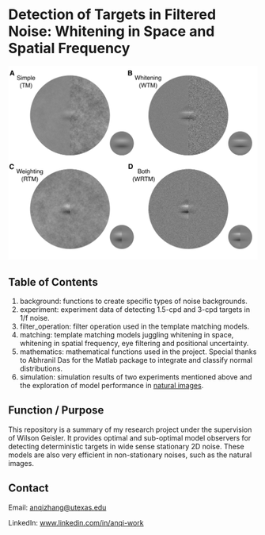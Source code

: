 # Detection of Targets in Filtered Noise: Whitening in Space and Spatial Frequency

![Template Matching Models](whitening_weighting_illustration.png)

## Table of Contents

1. background: functions to create specific types of noise backgrounds.
2. experiment: experiment data of detecting 1.5-cpd and 3-cpd targets in 1/f noise.
3. filter_operation: filter operation used in the template matching models.
4. matching: template matching models juggling whitening in space, whitening in spatial frequency, eye filtering and positional uncertainty.
5. mathematics: mathematical functions used in the project. Special thanks to Abhranil Das for the Matlab package to integrate and classify normal distributions.
6. simulation: simulation results of two experiments mentioned above and the exploration of model performance in [natural images](https://natural-scenes.cps.utexas.edu/).

## Function / Purpose

This repository is a summary of my research project under the supervision of Wilson Geisler. It provides optimal and sub-optimal model observers for detecting deterministic targets in wide sense stationary 2D noise. These models are also very efficient in non-stationary noises, such as the natural images.

## Contact

Email: anqizhang@utexas.edu

LinkedIn: www.linkedin.com/in/anqi-work
